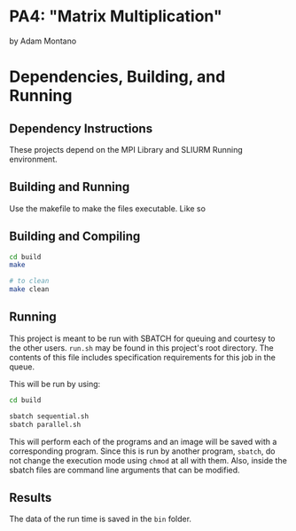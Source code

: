 # PA4: "Matrix Multiplication"
by Adam Montano

# Dependencies, Building, and Running

## Dependency Instructions
These projects depend on the MPI Library and SLIURM Running environment. 

## Building and Running
Use the makefile to make the files executable. Like so

## Building and Compiling
```bash
cd build
make

# to clean
make clean
```

## Running
This project is meant to be run with SBATCH for queuing and courtesy to the other users.
`run.sh` may be found in this project's root directory.
The contents of this file includes specification requirements for this job in the queue.

This will be run by using:
```bash
cd build

sbatch sequential.sh
sbatch parallel.sh
```
This will perform each of the programs and an image will be saved with a corresponding program.
Since this is run by another program, `sbatch`, do not change the execution mode using `chmod` at all with them.
Also, inside the sbatch files are command line arguments that can be modified.

## Results
The data of the run time is saved in the `bin` folder.
